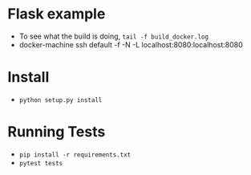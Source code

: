 Flask example
=============

* To see what the build is doing, `tail -f build_docker.log`
* docker-machine ssh default -f -N -L localhost:8080:localhost:8080


Install
=======

* `python setup.py install`

Running Tests
=============

* `pip install -r requirements.txt`
* `pytest tests`